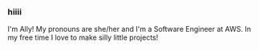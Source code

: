 ### hiiii

I'm Ally! My pronouns are she/her and I'm a Software Engineer at AWS. In my free time I love to make silly little projects!
```math

```

